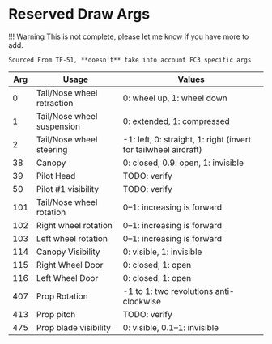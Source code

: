 # Reserved Draw Args

!!! Warning
    This is not complete, please let me know if you have more to add.  

    Sourced From TF-51, **doesn't** take into account FC3 specific args



| **Arg** | **Usage**                   | **Values**                                   |
|---------|-----------------------------|----------------------------------------------|
| 0       | Tail/Nose wheel retraction  | 0: wheel up, 1: wheel down                   |
| 1       | Tail/Nose wheel suspension  | 0: extended, 1: compressed                   |
| 2       | Tail/Nose wheel steering    | -1: left, 0: straight, 1: right (invert for tailwheel aircraft) |
| 38      | Canopy                      | 0: closed, 0.9: open, 1: invisible           |
| 39      | Pilot Head                  | TODO: verify                                 |
| 50      | Pilot #1 visibility         | TODO: verify                                 |
| 101     | Tail/Nose wheel rotation    | 0–1: increasing is forward                   |
| 102     | Right wheel rotation        | 0–1: increasing is forward                   |
| 103     | Left wheel rotation         | 0–1: increasing is forward                   |
| 114     | Canopy Visibility           | 0: visible, 1: invisible                     |
| 115     | Right Wheel Door            | 0: closed, 1: open                           |
| 116     | Left Wheel Door             | 0: closed, 1: open                           |
| 407     | Prop Rotation               | -1 to 1: two revolutions anti-clockwise      |
| 413     | Prop pitch                  | TODO: verify                                 |
| 475     | Prop blade visibility       | 0: visible, 0.1–1: invisible                 |
